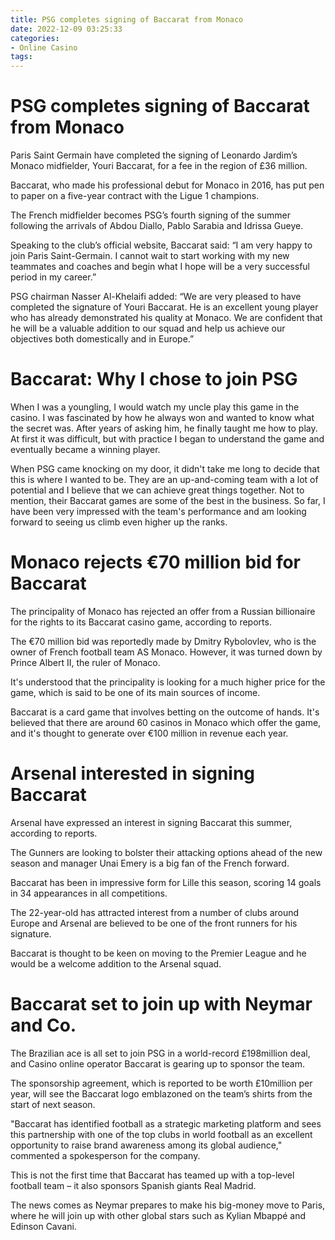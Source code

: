 ```yaml
---
title: PSG completes signing of Baccarat from Monaco
date: 2022-12-09 03:25:33
categories:
- Online Casino
tags:
---
```



#  PSG completes signing of Baccarat from Monaco

Paris Saint Germain have completed the signing of Leonardo Jardim’s Monaco midfielder, Youri Baccarat, for a fee in the region of £36 million.

Baccarat, who made his professional debut for Monaco in 2016, has put pen to paper on a five-year contract with the Ligue 1 champions.

The French midfielder becomes PSG’s fourth signing of the summer following the arrivals of Abdou Diallo, Pablo Sarabia and Idrissa Gueye.

Speaking to the club’s official website, Baccarat said: “I am very happy to join Paris Saint-Germain. I cannot wait to start working with my new teammates and coaches and begin what I hope will be a very successful period in my career.”

PSG chairman Nasser Al-Khelaifi added: “We are very pleased to have completed the signature of Youri Baccarat. He is an excellent young player who has already demonstrated his quality at Monaco. We are confident that he will be a valuable addition to our squad and help us achieve our objectives both domestically and in Europe.”

#  Baccarat: Why I chose to join PSG

When I was a youngling, I would watch my uncle play this game in the casino. I was fascinated by how he always won and wanted to know what the secret was. After years of asking him, he finally taught me how to play. At first it was difficult, but with practice I began to understand the game and eventually became a winning player.

When PSG came knocking on my door, it didn't take me long to decide that this is where I wanted to be. They are an up-and-coming team with a lot of potential and I believe that we can achieve great things together. Not to mention, their Baccarat games are some of the best in the business. So far, I have been very impressed with the team's performance and am looking forward to seeing us climb even higher up the ranks.

#  Monaco rejects €70 million bid for Baccarat

The principality of Monaco has rejected an offer from a Russian billionaire for the rights to its Baccarat casino game, according to reports.

The €70 million bid was reportedly made by Dmitry Rybolovlev, who is the owner of French football team AS Monaco. However, it was turned down by Prince Albert II, the ruler of Monaco.

It's understood that the principality is looking for a much higher price for the game, which is said to be one of its main sources of income.

Baccarat is a card game that involves betting on the outcome of hands. It's believed that there are around 60 casinos in Monaco which offer the game, and it's thought to generate over €100 million in revenue each year.

#  Arsenal interested in signing Baccarat

Arsenal have expressed an interest in signing Baccarat this summer, according to reports.

The Gunners are looking to bolster their attacking options ahead of the new season and manager Unai Emery is a big fan of the French forward.

Baccarat has been in impressive form for Lille this season, scoring 14 goals in 34 appearances in all competitions.

The 22-year-old has attracted interest from a number of clubs around Europe and Arsenal are believed to be one of the front runners for his signature.

Baccarat is thought to be keen on moving to the Premier League and he would be a welcome addition to the Arsenal squad.

#  Baccarat set to join up with Neymar and Co.

The Brazilian ace is all set to join PSG in a world-record £198million deal, and Casino online operator Baccarat is gearing up to sponsor the team.

The sponsorship agreement, which is reported to be worth £10million per year, will see the Baccarat logo emblazoned on the team’s shirts from the start of next season.

"Baccarat has identified football as a strategic marketing platform and sees this partnership with one of the top clubs in world football as an excellent opportunity to raise brand awareness among its global audience," commented a spokesperson for the company.

This is not the first time that Baccarat has teamed up with a top-level football team – it also sponsors Spanish giants Real Madrid.

The news comes as Neymar prepares to make his big-money move to Paris, where he will join up with other global stars such as Kylian Mbappé and Edinson Cavani.